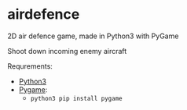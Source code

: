 # airdefence

2D air defence game, made in Python3 with PyGame

Shoot down incoming enemy aircraft

Requrements: 
- [Python3](https://www.python.org/downloads/)
- [Pygame](https://www.pygame.org/wiki/GettingStarted):
  - ```python3 pip install pygame```
